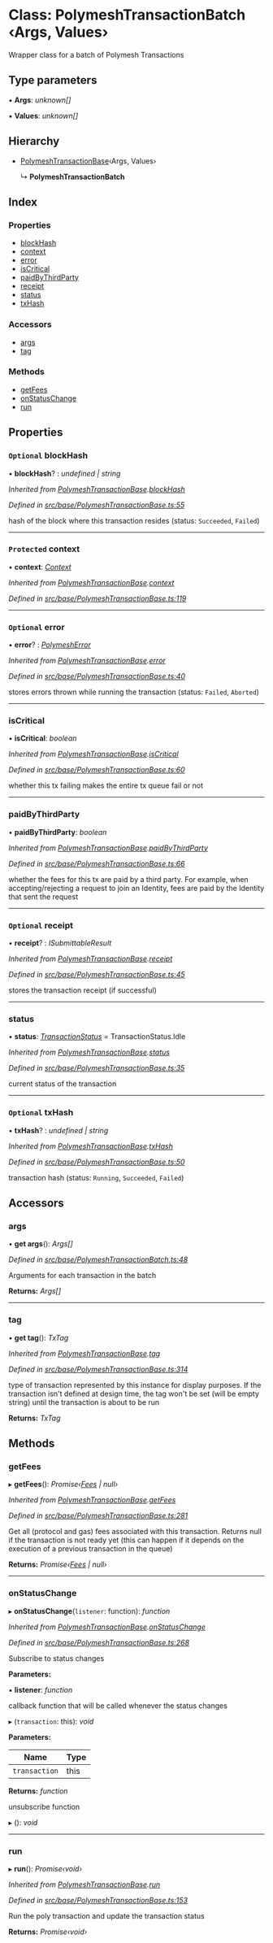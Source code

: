 # Class: PolymeshTransactionBatch ‹**Args, Values**›

Wrapper class for a batch of Polymesh Transactions

## Type parameters

▪ **Args**: *unknown[]*

▪ **Values**: *unknown[]*

## Hierarchy

* [PolymeshTransactionBase](polymeshtransactionbase.md)‹Args, Values›

  ↳ **PolymeshTransactionBatch**

## Index

### Properties

* [blockHash](polymeshtransactionbatch.md#optional-blockhash)
* [context](polymeshtransactionbatch.md#protected-context)
* [error](polymeshtransactionbatch.md#optional-error)
* [isCritical](polymeshtransactionbatch.md#iscritical)
* [paidByThirdParty](polymeshtransactionbatch.md#paidbythirdparty)
* [receipt](polymeshtransactionbatch.md#optional-receipt)
* [status](polymeshtransactionbatch.md#status)
* [txHash](polymeshtransactionbatch.md#optional-txhash)

### Accessors

* [args](polymeshtransactionbatch.md#args)
* [tag](polymeshtransactionbatch.md#tag)

### Methods

* [getFees](polymeshtransactionbatch.md#getfees)
* [onStatusChange](polymeshtransactionbatch.md#onstatuschange)
* [run](polymeshtransactionbatch.md#run)

## Properties

### `Optional` blockHash

• **blockHash**? : *undefined | string*

*Inherited from [PolymeshTransactionBase](polymeshtransactionbase.md).[blockHash](polymeshtransactionbase.md#optional-blockhash)*

*Defined in [src/base/PolymeshTransactionBase.ts:55](https://github.com/PolymathNetwork/polymesh-sdk/blob/bf2b7a12/src/base/PolymeshTransactionBase.ts#L55)*

hash of the block where this transaction resides (status: `Succeeded`, `Failed`)

___

### `Protected` context

• **context**: *[Context](context.md)*

*Inherited from [PolymeshTransactionBase](polymeshtransactionbase.md).[context](polymeshtransactionbase.md#protected-context)*

*Defined in [src/base/PolymeshTransactionBase.ts:119](https://github.com/PolymathNetwork/polymesh-sdk/blob/bf2b7a12/src/base/PolymeshTransactionBase.ts#L119)*

___

### `Optional` error

• **error**? : *[PolymeshError](polymesherror.md)*

*Inherited from [PolymeshTransactionBase](polymeshtransactionbase.md).[error](polymeshtransactionbase.md#optional-error)*

*Defined in [src/base/PolymeshTransactionBase.ts:40](https://github.com/PolymathNetwork/polymesh-sdk/blob/bf2b7a12/src/base/PolymeshTransactionBase.ts#L40)*

stores errors thrown while running the transaction (status: `Failed`, `Aborted`)

___

###  isCritical

• **isCritical**: *boolean*

*Inherited from [PolymeshTransactionBase](polymeshtransactionbase.md).[isCritical](polymeshtransactionbase.md#iscritical)*

*Defined in [src/base/PolymeshTransactionBase.ts:60](https://github.com/PolymathNetwork/polymesh-sdk/blob/bf2b7a12/src/base/PolymeshTransactionBase.ts#L60)*

whether this tx failing makes the entire tx queue fail or not

___

###  paidByThirdParty

• **paidByThirdParty**: *boolean*

*Inherited from [PolymeshTransactionBase](polymeshtransactionbase.md).[paidByThirdParty](polymeshtransactionbase.md#paidbythirdparty)*

*Defined in [src/base/PolymeshTransactionBase.ts:66](https://github.com/PolymathNetwork/polymesh-sdk/blob/bf2b7a12/src/base/PolymeshTransactionBase.ts#L66)*

whether the fees for this tx are paid by a third party.
  For example, when accepting/rejecting a request to join an Identity, fees are paid by the Identity that sent the request

___

### `Optional` receipt

• **receipt**? : *ISubmittableResult*

*Inherited from [PolymeshTransactionBase](polymeshtransactionbase.md).[receipt](polymeshtransactionbase.md#optional-receipt)*

*Defined in [src/base/PolymeshTransactionBase.ts:45](https://github.com/PolymathNetwork/polymesh-sdk/blob/bf2b7a12/src/base/PolymeshTransactionBase.ts#L45)*

stores the transaction receipt (if successful)

___

###  status

• **status**: *[TransactionStatus](../enums/transactionstatus.md)* = TransactionStatus.Idle

*Inherited from [PolymeshTransactionBase](polymeshtransactionbase.md).[status](polymeshtransactionbase.md#status)*

*Defined in [src/base/PolymeshTransactionBase.ts:35](https://github.com/PolymathNetwork/polymesh-sdk/blob/bf2b7a12/src/base/PolymeshTransactionBase.ts#L35)*

current status of the transaction

___

### `Optional` txHash

• **txHash**? : *undefined | string*

*Inherited from [PolymeshTransactionBase](polymeshtransactionbase.md).[txHash](polymeshtransactionbase.md#optional-txhash)*

*Defined in [src/base/PolymeshTransactionBase.ts:50](https://github.com/PolymathNetwork/polymesh-sdk/blob/bf2b7a12/src/base/PolymeshTransactionBase.ts#L50)*

transaction hash (status: `Running`, `Succeeded`, `Failed`)

## Accessors

###  args

• **get args**(): *Args[]*

*Defined in [src/base/PolymeshTransactionBatch.ts:48](https://github.com/PolymathNetwork/polymesh-sdk/blob/bf2b7a12/src/base/PolymeshTransactionBatch.ts#L48)*

Arguments for each transaction in the batch

**Returns:** *Args[]*

___

###  tag

• **get tag**(): *TxTag*

*Inherited from [PolymeshTransactionBase](polymeshtransactionbase.md).[tag](polymeshtransactionbase.md#tag)*

*Defined in [src/base/PolymeshTransactionBase.ts:314](https://github.com/PolymathNetwork/polymesh-sdk/blob/bf2b7a12/src/base/PolymeshTransactionBase.ts#L314)*

type of transaction represented by this instance for display purposes.
If the transaction isn't defined at design time, the tag won't be set (will be empty string) until the transaction is about to be run

**Returns:** *TxTag*

## Methods

###  getFees

▸ **getFees**(): *Promise‹[Fees](../interfaces/fees.md) | null›*

*Inherited from [PolymeshTransactionBase](polymeshtransactionbase.md).[getFees](polymeshtransactionbase.md#getfees)*

*Defined in [src/base/PolymeshTransactionBase.ts:281](https://github.com/PolymathNetwork/polymesh-sdk/blob/bf2b7a12/src/base/PolymeshTransactionBase.ts#L281)*

Get all (protocol and gas) fees associated with this transaction. Returns null
if the transaction is not ready yet (this can happen if it depends on the execution of a
previous transaction in the queue)

**Returns:** *Promise‹[Fees](../interfaces/fees.md) | null›*

___

###  onStatusChange

▸ **onStatusChange**(`listener`: function): *function*

*Inherited from [PolymeshTransactionBase](polymeshtransactionbase.md).[onStatusChange](polymeshtransactionbase.md#onstatuschange)*

*Defined in [src/base/PolymeshTransactionBase.ts:268](https://github.com/PolymathNetwork/polymesh-sdk/blob/bf2b7a12/src/base/PolymeshTransactionBase.ts#L268)*

Subscribe to status changes

**Parameters:**

▪ **listener**: *function*

callback function that will be called whenever the status changes

▸ (`transaction`: this): *void*

**Parameters:**

Name | Type |
------ | ------ |
`transaction` | this |

**Returns:** *function*

unsubscribe function

▸ (): *void*

___

###  run

▸ **run**(): *Promise‹void›*

*Inherited from [PolymeshTransactionBase](polymeshtransactionbase.md).[run](polymeshtransactionbase.md#run)*

*Defined in [src/base/PolymeshTransactionBase.ts:153](https://github.com/PolymathNetwork/polymesh-sdk/blob/bf2b7a12/src/base/PolymeshTransactionBase.ts#L153)*

Run the poly transaction and update the transaction status

**Returns:** *Promise‹void›*
